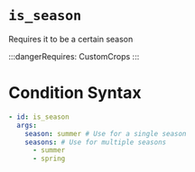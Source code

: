 # `is_season`

Requires it to be a certain season

:::dangerRequires:
CustomCrops
:::
# Condition Syntax
```yaml
- id: is_season
  args:
	season: summer # Use for a single season
    seasons: # Use for multiple seasons
	  - summer
	  - spring
```
